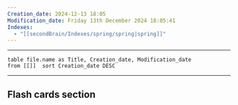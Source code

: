 ```yaml
---
Creation_date: 2024-12-13 18:05
Modification_date: Friday 13th December 2024 18:05:41
Indexes:
  - "[[secondBrain/Indexes/spring/spring|spring]]"
---
```


----



```dataview
table file.name as Title, Creation_date, Modification_date
from [[]]  sort Creation_date DESC
```























---
## Flash cards section
